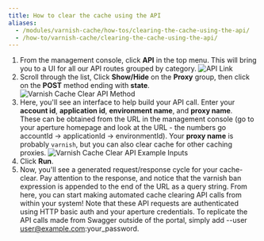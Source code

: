 ```yaml
---
title: How to clear the cache using the API
aliases:
  - /modules/varnish-cache/how-tos/clearing-the-cache-using-the-api/
  - /how-to/varnish-cache/clearing-the-cache-using-the-api/
---
```


1. From the management console, click **API** in the top menu. This will bring you to a UI for all our API routes grouped by category.
![API Link](/docs/images/varnish-cache/api-option.png?height=80px)
1. Scroll through the list, Click **Show/Hide** on the **Proxy** group, then click on the **POST** method ending with **state**.
![Varnish Cache Clear API Method](/docs/images/screenshots/swagger-ui/highlight-varnish-cache-clear-api-operation.png?height=350px)
1. Here, you'll see an interface to help build your API call. Enter your **account id**, **application id**, **environment name**, and **proxy name**.<br/>These can be obtained from the URL in the management console (go to your aperture homepage and look at the URL - the numbers go accountId -> applicationId -> environmentId). Your **proxy name** is probably `varnish`, but you can also clear cache for other caching proxies.
![Varnish Cache Clear API Example Inputs](/docs/images/screenshots/swagger-ui/example-varnish-cache-clear-api-inputs.png?height=350px)
1. Click **Run**.
1. Now, you'll see a generated request/response cycle for your cache-clear. Pay attention to the response, and notice that the varnish ban expression is appended to the end of the URL as a query string. From here, you can start making automated cache clearing API calls from within your system! Note that these API requests are authenticated using HTTP basic auth and your aperture credentials. To replicate the API calls made from Swagger outside of the portal, simply add --user user@example.com:your_password.    
